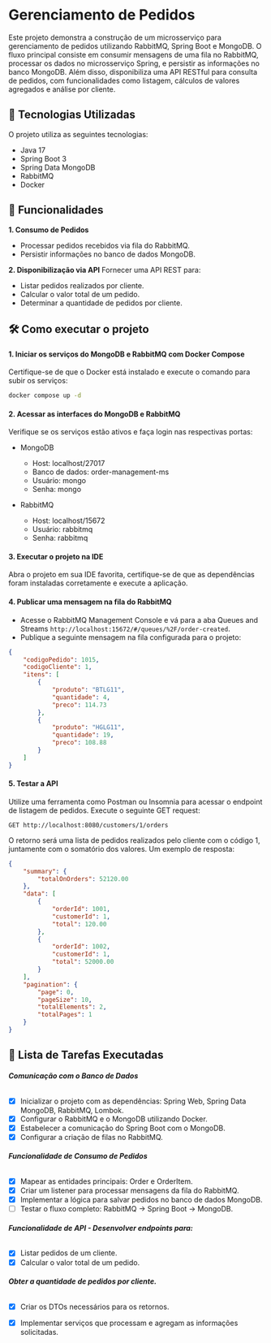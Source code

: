 # Gerenciamento de Pedidos

Este projeto demonstra a construção de um microsserviço para gerenciamento de pedidos utilizando RabbitMQ, Spring Boot e MongoDB. O fluxo principal consiste em consumir mensagens de uma fila no RabbitMQ, processar os dados no microsserviço Spring, e persistir as informações no banco MongoDB. Além disso, disponibiliza uma API RESTful para consulta de pedidos, com funcionalidades como listagem, cálculos de valores agregados e análise por cliente.

## 🚀 Tecnologias Utilizadas
O projeto utiliza as seguintes tecnologias:

- Java 17
- Spring Boot 3
- Spring Data MongoDB
- RabbitMQ
- Docker

## 📌 Funcionalidades
**1. Consumo de Pedidos**
- Processar pedidos recebidos via fila do RabbitMQ.
- Persistir informações no banco de dados MongoDB.

**2. Disponibilização via API**
Fornecer uma API REST para:
- Listar pedidos realizados por cliente.
- Calcular o valor total de um pedido.
- Determinar a quantidade de pedidos por cliente.

## 🛠️ Como executar o projeto
#### 1. Iniciar os serviços do MongoDB e RabbitMQ com Docker Compose
Certifique-se de que o Docker está instalado e execute o comando para subir os serviços:
```bash
docker compose up -d
```
#### 2. Acessar as interfaces do MongoDB e RabbitMQ
Verifique se os serviços estão ativos e faça login nas respectivas portas:

- MongoDB
  - Host: localhost/27017
  - Banco de dados: order-management-ms
  - Usuário: mongo
  - Senha: mongo

- RabbitMQ
  - Host: localhost/15672
  - Usuário: rabbitmq
  - Senha: rabbitmq

#### 3. Executar o projeto na IDE
Abra o projeto em sua IDE favorita, certifique-se de que as dependências foram instaladas corretamente e execute a aplicação.

#### 4. Publicar uma mensagem na fila do RabbitMQ
- Acesse o RabbitMQ Management Console e vá para a aba Queues and Streams `http://localhost:15672/#/queues/%2F/order-created`.
- Publique a seguinte mensagem na fila configurada para o projeto:
```JSON
{
    "codigoPedido": 1015,
    "codigoCliente": 1,
    "itens": [
        {
            "produto": "BTLG11",
            "quantidade": 4,
            "preco": 114.73
        },
        {
            "produto": "HGLG11",
            "quantidade": 19,
            "preco": 108.88
        }
    ]
}
```
#### 5. Testar a API
Utilize uma ferramenta como Postman ou Insomnia para acessar o endpoint de listagem de pedidos. Execute o seguinte GET request:
```
GET http://localhost:8080/customers/1/orders
```
O retorno será uma lista de pedidos realizados pelo cliente com o código 1, juntamente com o somatório dos valores. Um exemplo de resposta:
```JSON
{
    "summary": {
        "totalOnOrders": 52120.00
    },
    "data": [
        {
            "orderId": 1001,
            "customerId": 1,
            "total": 120.00
        },
        {
            "orderId": 1002,
            "customerId": 1,
            "total": 52000.00
        }
    ],
    "pagination": {
        "page": 0,
        "pageSize": 10,
        "totalElements": 2,
        "totalPages": 1
    }
}
```







## 📝 Lista de Tarefas Executadas
###### **Comunicação com o Banco de Dados**
- [x] Inicializar o projeto com as dependências: Spring Web, Spring Data MongoDB, RabbitMQ, Lombok.
- [x] Configurar o RabbitMQ e o MongoDB utilizando Docker.
- [x] Estabelecer a comunicação do Spring Boot com o MongoDB.
- [x] Configurar a criação de filas no RabbitMQ.
###### **Funcionalidade de Consumo de Pedidos**
- [x] Mapear as entidades principais: Order e OrderItem.
- [x] Criar um listener para processar mensagens da fila do RabbitMQ.
- [x] Implementar a lógica para salvar pedidos no banco de dados MongoDB.
- [ ] Testar o fluxo completo: RabbitMQ → Spring Boot → MongoDB.
###### **Funcionalidade de API - Desenvolver endpoints para:**
- [x] Listar pedidos de um cliente.
- [x] Calcular o valor total de um pedido.
###### **Obter a quantidade de pedidos por cliente.**
- [x] Criar os DTOs necessários para os retornos.
- [x] Implementar serviços que processam e agregam as informações solicitadas.

